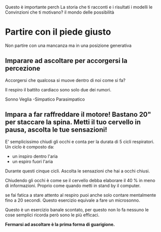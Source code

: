 
Questo è importante perch La storia che ti racconti e i risultati i modelli le Convinzioni che ti motivano?
il mondo delle possibilità
# Partire con il piede giusto 

Non partire con una mancanza ma in una posizione generativa 

## Imparare ad ascoltare per accorgersi la percezione

Accorgersi che qualcosa si muove dentro di noi come si fa?

Il respiro il battito cardiaco sono solo due dei rumori.

Sonno Veglia -Simpatico Parasimpatico

## Impara a far raffreddare il motore! Bastano 20" per staccare la spina. Metti il tuo cervello in pausa, ascolta le tue sensazioni!


 E' semplicissimo chiudi gli occhi e conta per la durata di 5 cicli respiratori. Un ciclo è composto da:

 -  un inspiro dentro l'aria 
 - un espiro fuori l'aria

Durante questi cinque cicli.
Ascolta le sensazioni che hai a occhi chiusi. 

Chiudendo gli occhi è come se il cervello debba elaborare il 40 % in meno di informazioni. Proprio come quando metti in stand by il computer.

se fai fatica a stare attento al respiro puoi anche solo contare mentalmente fino a 20 secondi.
Questo esercizio equivale a fare un microsonno.

Questo è un esercizio banale scontato, per questo non lo fa nessuno le cose semplici ricorda però sono le più efficaci.

**Fermarsi ad ascoltare è la prima forma di guarigione.**
<!--stackedit_data:
eyJoaXN0b3J5IjpbLTE4NDM1MTIxODBdfQ==
-->